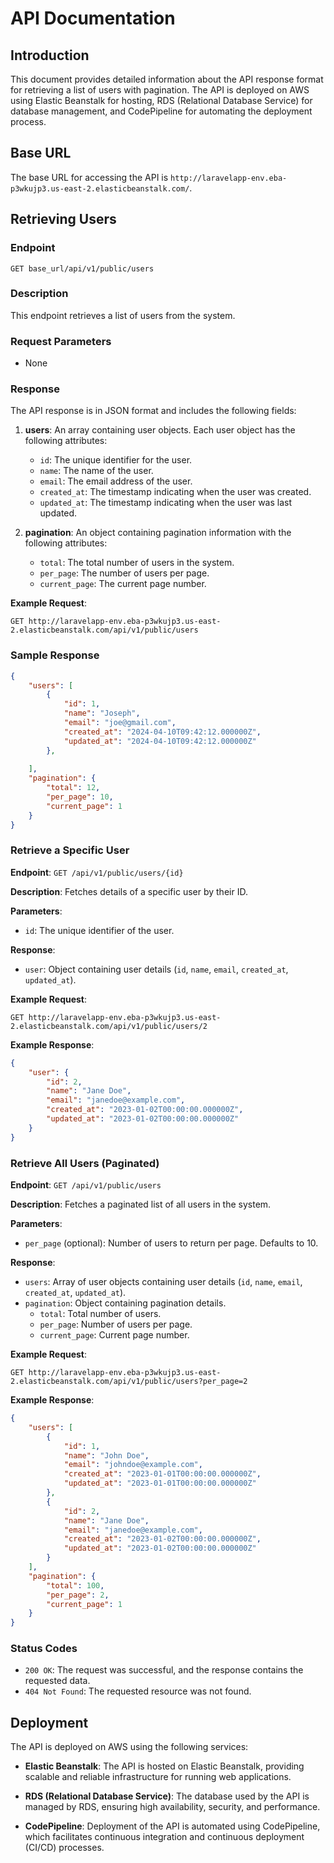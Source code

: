 # API Documentation

## Introduction

This document provides detailed information about the API response format for retrieving a list of users with pagination. The API is deployed on AWS using Elastic Beanstalk for hosting, RDS (Relational Database Service) for database management, and CodePipeline for automating the deployment process.

## Base URL

The base URL for accessing the API is `http://laravelapp-env.eba-p3wkujp3.us-east-2.elasticbeanstalk.com/`.

## Retrieving Users

### Endpoint

```
GET base_url/api/v1/public/users
```

### Description

This endpoint retrieves a list of users from the system.

### Request Parameters

- None

### Response

The API response is in JSON format and includes the following fields:

1. **users**: An array containing user objects. Each user object has the following attributes:
   - `id`: The unique identifier for the user.
   - `name`: The name of the user.
   - `email`: The email address of the user.
   - `created_at`: The timestamp indicating when the user was created.
   - `updated_at`: The timestamp indicating when the user was last updated.

2. **pagination**: An object containing pagination information with the following attributes:
   - `total`: The total number of users in the system.
   - `per_page`: The number of users per page.
   - `current_page`: The current page number.



**Example Request**:
```
GET http://laravelapp-env.eba-p3wkujp3.us-east-2.elasticbeanstalk.com/api/v1/public/users
```
### Sample  Response

```json
{
    "users": [
        {
            "id": 1,
            "name": "Joseph",
            "email": "joe@gmail.com",
            "created_at": "2024-04-10T09:42:12.000000Z",
            "updated_at": "2024-04-10T09:42:12.000000Z"
        },
        
    ],
    "pagination": {
        "total": 12,
        "per_page": 10,
        "current_page": 1
    }
}
```


### Retrieve a Specific User

**Endpoint**: `GET /api/v1/public/users/{id}`

**Description**: Fetches details of a specific user by their ID.

**Parameters**:

- `id`: The unique identifier of the user.

**Response**:

- `user`: Object containing user details (`id`, `name`, `email`, `created_at`, `updated_at`).

**Example Request**:
```
GET http://laravelapp-env.eba-p3wkujp3.us-east-2.elasticbeanstalk.com/api/v1/public/users/2
```


**Example Response**:

```json
{
    "user": {
        "id": 2,
        "name": "Jane Doe",
        "email": "janedoe@example.com",
        "created_at": "2023-01-02T00:00:00.000000Z",
        "updated_at": "2023-01-02T00:00:00.000000Z"
    }
}
```

### Retrieve All Users (Paginated)

**Endpoint**: `GET /api/v1/public/users`

**Description**: Fetches a paginated list of all users in the system.

**Parameters**:

- `per_page` (optional): Number of users to return per page. Defaults to 10.

**Response**:

- `users`: Array of user objects containing user details (`id`, `name`, `email`, `created_at`, `updated_at`).
- `pagination`: Object containing pagination details.
  - `total`: Total number of users.
  - `per_page`: Number of users per page.
  - `current_page`: Current page number.

**Example Request**:
```
GET http://laravelapp-env.eba-p3wkujp3.us-east-2.elasticbeanstalk.com/api/v1/public/users?per_page=2
```

**Example Response**:

```json
{
    "users": [
        {
            "id": 1,
            "name": "John Doe",
            "email": "johndoe@example.com",
            "created_at": "2023-01-01T00:00:00.000000Z",
            "updated_at": "2023-01-01T00:00:00.000000Z"
        },
        {
            "id": 2,
            "name": "Jane Doe",
            "email": "janedoe@example.com",
            "created_at": "2023-01-02T00:00:00.000000Z",
            "updated_at": "2023-01-02T00:00:00.000000Z"
        }
    ],
    "pagination": {
        "total": 100,
        "per_page": 2,
        "current_page": 1
    }
}
```

### Status Codes

- `200 OK`: The request was successful, and the response contains the requested data.
- `404 Not Found`: The requested resource was not found.

## Deployment

The API is deployed on AWS using the following services:

- **Elastic Beanstalk**: The API is hosted on Elastic Beanstalk, providing scalable and reliable infrastructure for running web applications.

- **RDS (Relational Database Service)**: The database used by the API is managed by RDS, ensuring high availability, security, and performance.

- **CodePipeline**: Deployment of the API is automated using CodePipeline, which facilitates continuous integration and continuous deployment (CI/CD) processes.

